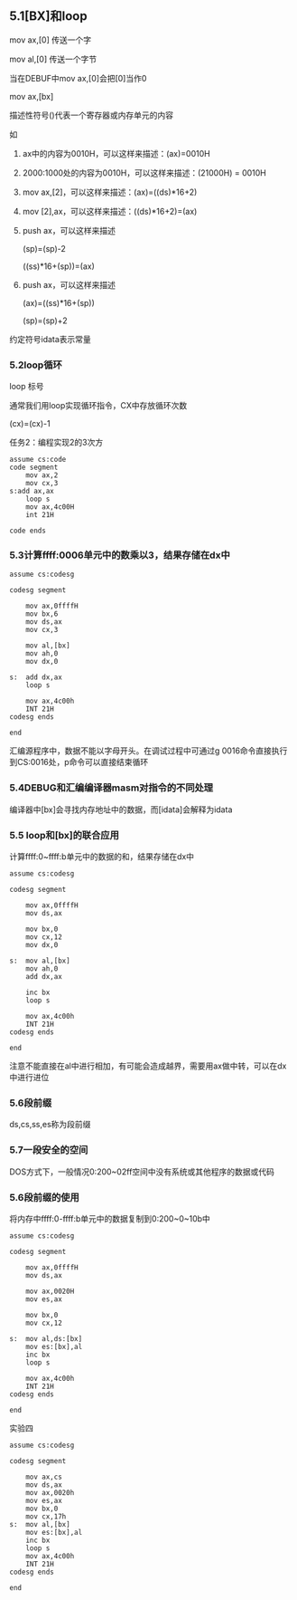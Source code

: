 ## 5.1[BX]和loop

mov ax,[0] 传送一个字

mov al,[0] 传送一个字节

当在DEBUF中mov ax,[0]会把[0]当作0

mov ax,[bx]

描述性符号()代表一个寄存器或内存单元的内容

如
1. ax中的内容为0010H，可以这样来描述：(ax)=0010H
2. 2000:1000处的内容为0010H，可以这样来描述：(21000H) = 0010H
3. mov ax,[2]，可以这样来描述：(ax)=((ds)*16+2)
4. mov [2],ax，可以这样来描述：((ds)*16+2)=(ax)
5. push ax，可以这样来描述

    (sp)=(sp)-2

    ((ss)*16+(sp))=(ax)

6. push ax，可以这样来描述

    (ax)=((ss)*16+(sp))

    (sp)=(sp)+2

约定符号idata表示常量

### 5.2loop循环

loop 标号 

通常我们用loop实现循环指令，CX中存放循环次数

(cx)=(cx)-1

任务2：编程实现2的3次方

    assume cs:code
    code segment
        mov ax,2
        mov cx,3
    s:add ax,ax
        loop s
        mov ax,4c00H
        int 21H

    code ends

### 5.3计算ffff:0006单元中的数乘以3，结果存储在dx中

    assume cs:codesg

    codesg segment

        mov ax,0ffffH
        mov bx,6
        mov ds,ax
        mov cx,3

        mov al,[bx]
        mov ah,0
        mov dx,0

    s:  add dx,ax
        loop s

        mov ax,4c00h
        INT 21H
    codesg ends

    end
    
汇编源程序中，数据不能以字母开头。在调试过程中可通过g 0016命令直接执行到CS:0016处，p命令可以直接结束循环

### 5.4DEBUG和汇编编译器masm对指令的不同处理

编译器中[bx]会寻找内存地址中的数据，而[idata]会解释为idata


### 5.5 loop和[bx]的联合应用

计算ffff:0~ffff:b单元中的数据的和，结果存储在dx中

    assume cs:codesg

    codesg segment

        mov ax,0ffffH
        mov ds,ax

        mov bx,0
        mov cx,12
        mov dx,0

    s:  mov al,[bx]
        mov ah,0
        add dx,ax

        inc bx
        loop s

        mov ax,4c00h
        INT 21H
    codesg ends

    end

注意不能直接在al中进行相加，有可能会造成越界，需要用ax做中转，可以在dx中进行进位

### 5.6段前缀

ds,cs,ss,es称为段前缀

### 5.7一段安全的空间

DOS方式下，一般情况0:200~02ff空间中没有系统或其他程序的数据或代码

### 5.6段前缀的使用

将内存中ffff:0-ffff:b单元中的数据复制到0:200~0~10b中

    assume cs:codesg

    codesg segment

        mov ax,0ffffH
        mov ds,ax

        mov ax,0020H
        mov es,ax

        mov bx,0
        mov cx,12

    s:  mov al,ds:[bx]
        mov es:[bx],al
        inc bx
        loop s

        mov ax,4c00h
        INT 21H
    codesg ends

    end

实验四

    assume cs:codesg

    codesg segment

        mov ax,cs
        mov ds,ax
        mov ax,0020h
        mov es,ax
        mov bx,0
        mov cx,17h
    s:	mov al,[bx]
        mov es:[bx],al
        inc bx
        loop s
        mov ax,4c00h
        INT 21H
    codesg ends

    end
        